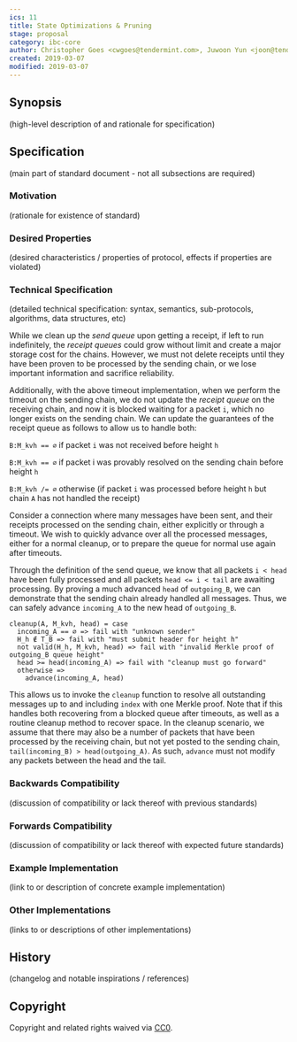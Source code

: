 ```yaml
---
ics: 11
title: State Optimizations & Pruning
stage: proposal
category: ibc-core
author: Christopher Goes <cwgoes@tendermint.com>, Juwoon Yun <joon@tendermint.com>
created: 2019-03-07
modified: 2019-03-07
---
```


## Synopsis

(high-level description of and rationale for specification)

## Specification

(main part of standard document - not all subsections are required)

### Motivation

(rationale for existence of standard)

### Desired Properties

(desired characteristics / properties of protocol, effects if properties are violated)

### Technical Specification

(detailed technical specification: syntax, semantics, sub-protocols, algorithms, data structures, etc)

While we clean up the _send queue_ upon getting a receipt, if left to run indefinitely, the _receipt queues_ could grow without limit and create a major storage cost for the chains. However, we must not delete receipts until they have been proven to be processed by the sending chain, or we lose important information and sacrifice reliability.

Additionally, with the above timeout implementation, when we perform the timeout on the sending chain, we do not update the _receipt queue_ on the receiving chain, and now it is blocked waiting for a packet `i`, which no longer exists on the sending chain. We can update the guarantees of the receipt queue as follows to allow us to handle both:

`B:M_kvh == ∅` if packet `i` was not received before height `h`

`B:M_kvh == ∅` if packet i was provably resolved on the sending chain before height `h`

`B:M_kvh /= ∅` otherwise (if packet `i` was processed before height `h` but chain `A` has not handled the receipt)

Consider a connection where many messages have been sent, and their receipts processed on the sending chain, either explicitly or through a timeout. We wish to quickly advance over all the processed messages, either for a normal cleanup, or to prepare the queue for normal use again after timeouts.

Through the definition of the send queue, we know that all packets `i < head` have been fully processed and all packets `head <= i < tail` are awaiting processing. By proving a much advanced `head` of `outgoing_B`, we can demonstrate that the sending chain already handled all messages. Thus, we can safely advance `incoming_A` to the new head of `outgoing_B`.

```
cleanup(A, M_kvh, head) = case
  incoming_A == ∅ => fail with "unknown sender"
  H_h ∉ T_B => fail with "must submit header for height h"
  not valid(H_h, M_kvh, head) => fail with "invalid Merkle proof of outgoing_B queue height"
  head >= head(incoming_A) => fail with "cleanup must go forward"
  otherwise =>
    advance(incoming_A, head)
```

This allows us to invoke the `cleanup` function to resolve all outstanding messages up to and including `index` with one Merkle proof. Note that if this handles both recovering from a blocked queue after timeouts, as well as a routine cleanup method to recover space. In the cleanup scenario, we assume that there may also be a number of packets that have been processed by the receiving chain, but not yet posted to the sending chain, `tail(incoming_B) > head(outgoing_A)`. As such, `advance` must not modify any packets between the head and the tail.

### Backwards Compatibility

(discussion of compatibility or lack thereof with previous standards)

### Forwards Compatibility

(discussion of compatibility or lack thereof with expected future standards)

### Example Implementation

(link to or description of concrete example implementation)

### Other Implementations

(links to or descriptions of other implementations)

## History

(changelog and notable inspirations / references)

## Copyright

Copyright and related rights waived via [CC0](https://creativecommons.org/publicdomain/zero/1.0/).
